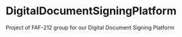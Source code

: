 # DigitalDocumentSigningPlatform
Project of FAF-212 group for our Digital Document Signing Platform
